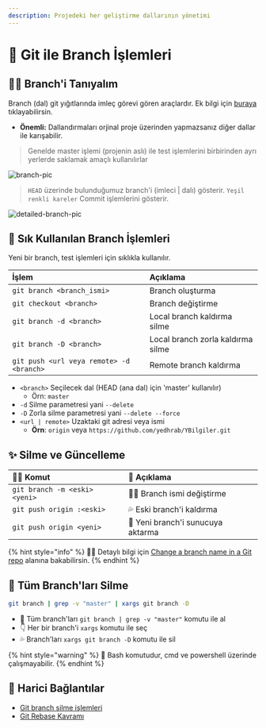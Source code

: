 ```yaml
---
description: Projedeki her geliştirme dallarının yönetimi
---
```


# 🌳 Git ile Branch İşlemleri

## 🚴‍♂️ Branch'i Tanıyalım

Branch \(dal\) git yığıtlarında imleç görevi gören araçlardır. Ek bilgi için [buraya](https://git-scm.com/book/tr/v1/Git-te-Dallanma-Dal-Nedir%3F) tıklayabilirsin.

* **Önemli:** Dallandırmaları orjinal proje üzerinden yapmazsanız diğer dallar ile karışabilir.

> Genelde master işlemi \(projenin aslı\) ile test işlemlerini birbirinden ayrı yerlerde saklamak amaçlı kullanılırlar

![branch-pic](https://git-scm.com/figures/18333fig0305-tn.png)

> `HEAD` üzerinde bulunduğumuz branch'i \(imleci \| dalı\) gösterir. `Yeşil renkli kareler` Commit işlemlerini gösterir.

![detailed-branch-pic](https://git-scm.com/figures/18333fig0309-tn.png)

## 🌟 Sık Kullanılan Branch İşlemleri

Yeni bir branch, test işlemleri için sıklıkla kullanılır.

| İşlem | Açıklama |
| :--- | :--- |
| `git branch <branch_ismi>` | Branch oluşturma |
| `git checkout <branch>` | Branch değiştirme |
| `git branch -d <branch>` | Local branch kaldırma silme |
| `git branch -D <branch>` | Local branch zorla kaldırma silme |
| `git push <url veya remote> -d <branch>` | Remote branch kaldırma |

* `<branch>` Seçilecek dal \(HEAD \(ana dal\) için 'master' kullanılır\)
  * Örn: `master`
* `-d` Silme parametresi yani `--delete`
* `-D` Zorla silme parametresi yani `--delete --force`
* `<url | remote>` Uzaktaki git adresi veya ismi
  * **Örn**: `origin` veya `https://github.com/yedhrab/YBilgiler.git`

## ✨ Silme ve Güncelleme

| 👨‍💻 Komut | 📝 Açıklama |
| :--- | :--- |
| `git branch -m <eski> <yeni>` | 👨‍🔧 Branch ismi değiştirme |
| `git push origin :<eski>` | 💦 Eski branch'i kaldırma |
| `git push origin <yeni>` | 🏹 Yeni branch'i sunucuya aktarma |

{% hint style="info" %}
‍🧙‍♂ Detaylı bilgi için [Change a branch name in a Git repo](https://stackoverflow.com/a/32895500/9770490) alanına bakabilirsin.
{% endhint %}

## 🧹 Tüm Branch'ları Silme

```bash
git branch | grep -v "master" | xargs git branch -D
```

* 🛒 Tüm branch'ları `git branch | grep -v "master"` komutu ile al
* 👇 Her bir branch'i `xargs` komutu ile seç
* 💦 Branch'ları `xargs git branch -D` komutu ile sil

{% hint style="warning" %}
📢 Bash komutudur, cmd ve powershell üzerinde çalışmayabilir.
{% endhint %}

## 🔗 Harici Bağlantılar

* [Git branch silme işlemleri](https://stackoverflow.com/a/2003515)
* [Git Rebase Kavramı](https://git-scm.com/book/tr/v1/Git-te-Dallanma-Rebasing-Tekrar-Adresleme)

